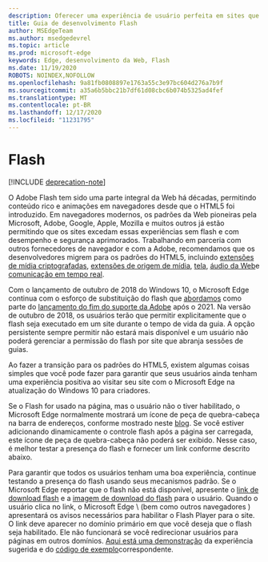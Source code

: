 ```yaml
---
description: Oferecer uma experiência de usuário perfeita em sites que exijam Adobe Flash.
title: Guia de desenvolvimento Flash
author: MSEdgeTeam
ms.author: msedgedevrel
ms.topic: article
ms.prod: microsoft-edge
keywords: Edge, desenvolvimento da Web, Flash
ms.date: 11/19/2020
ROBOTS: NOINDEX,NOFOLLOW
ms.openlocfilehash: 9a81fb0808897e1763a55c3e97bc604d276a7b9f
ms.sourcegitcommit: a35a6b5bbc21b7df61d08cbc6b074b5325ad4fef
ms.translationtype: MT
ms.contentlocale: pt-BR
ms.lasthandoff: 12/17/2020
ms.locfileid: "11231795"
---
```

# Flash  

[!INCLUDE [deprecation-note](../../includes/legacy-edge-note.md)]  

O Adobe Flash tem sido uma parte integral da Web há décadas, permitindo conteúdo rico e animações em navegadores desde que o HTML5 foi introduzido.  Em navegadores modernos, os padrões da Web pioneiras pela Microsoft, Adobe, Google, Apple, Mozilla e muitos outros já estão permitindo que os sites excedam essas experiências sem flash e com desempenho e segurança aprimorados.  Trabalhando em parceria com outros fornecedores de navegador e com a Adobe, recomendamos que os desenvolvedores migrem para os padrões do HTML5, incluindo [extensões de mídia criptografadas](https://developer.microsoft.com/microsoft-edge/platform/status/encryptedmediaextensions), [extensões de origem de mídia](https://developer.microsoft.com/microsoft-edge/platform/status/mediasourceextensions), [tela](https://developer.microsoft.com/microsoft-edge/platform/status/canvas), [áudio da Web](https://developer.microsoft.com/microsoft-edge/platform/status/webaudioapi)e [comunicação em tempo real](https://developer.microsoft.com/microsoft-edge/platform/status/webrtcobjectrtcapi).  

Com o lançamento de outubro de 2018 do Windows 10, o Microsoft Edge continua com o esforço de substituição do flash que [abordamos](https://blogs.windows.com/msedgedev/2017/07/25) como parte do [lançamento do fim do suporte da Adobe](https://theblog.adobe.com/adobe-flash-update) após o 2021.  Na versão de outubro de 2018, os usuários terão que permitir explicitamente que o flash seja executado em um site durante o tempo de vida da guia.  A opção persistente sempre permitir não estará mais disponível e um usuário não poderá gerenciar a permissão do flash por site que abranja sessões de guias.  

Ao fazer a transição para os padrões do HTML5, existem algumas coisas simples que você pode fazer para garantir que seus usuários ainda tenham uma experiência positiva ao visitar seu site com o Microsoft Edge na atualização do Windows 10 para criadores.  

Se o Flash for usado na página, mas o usuário não o tiver habilitado, o Microsoft Edge normalmente mostrará um ícone de peça de quebra-cabeça na barra de endereços, conforme mostrado neste [blog](https://blogs.windows.com/msedgedev/2016/12/14).  Se você estiver adicionando dinamicamente o controle flash após a página ser carregada, este ícone de peça de quebra-cabeça não poderá ser exibido.  Nesse caso, é melhor testar a presença do flash e fornecer um link conforme descrito abaixo.  

Para garantir que todos os usuários tenham uma boa experiência, continue testando a presença do flash usando seus mecanismos padrão.  Se o Microsoft Edge reportar que o flash não está disponível, apresente o [link de download flash](http://get.adobe.com/flashplayer) e a [imagem de download do flash](http://www.adobe.com/legal/permissions/icons-web-logos.html#flashplayer) para o usuário.  Quando o usuário clica no link, o Microsoft Edge \ (bem como outros navegadores \) apresentará os avisos necessários para habilitar o Flash Player para o site.  O link deve aparecer no domínio primário em que você deseja que o flash seja habilitado.  Ele não funcionará se você redirecionar usuários para páginas em outros domínios.  [Aqui está uma demonstração](https://microsoftedge.github.io/MicrosoftEdge-Documentation/flashclicktorun) da experiência sugerida e do [código de exemplo](https://github.com/MicrosoftEdge/MicrosoftEdge-Documentation/tree/master/docs/flashclicktorun)correspondente.  
